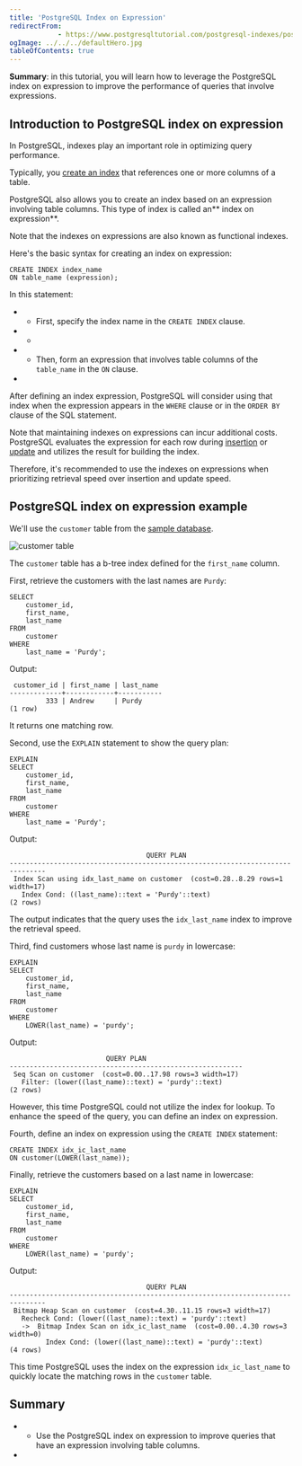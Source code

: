 ```yaml
---
title: 'PostgreSQL Index on Expression'
redirectFrom: 
            - https://www.postgresqltutorial.com/postgresql-indexes/postgresql-index-on-expression/
ogImage: ../../../defaultHero.jpg
tableOfContents: true
---
```


**Summary**: in this tutorial, you will learn how to leverage the PostgreSQL index on expression to improve the performance of queries that involve expressions.



## Introduction to PostgreSQL index on expression



In PostgreSQL, indexes play an important role in optimizing query performance.



Typically, you [create an index](https://www.postgresqltutorial.com/postgresql-indexes/postgresql-create-index/) that references one or more columns of a table.



PostgreSQL also allows you to create an index based on an expression involving table columns. This type of index is called an** index on expression**.



Note that the indexes on expressions are also known as functional indexes.



Here's the basic syntax for creating an index on expression:



```
CREATE INDEX index_name
ON table_name (expression);
```



In this statement:



- - First, specify the index name in the `CREATE INDEX` clause.
- -
- - Then, form an expression that involves table columns of the `table_name` in the `ON` clause.
- 


After defining an index expression, PostgreSQL will consider using that index when the expression appears in the `WHERE` clause or in the `ORDER BY` clause of the SQL statement.



Note that maintaining indexes on expressions can incur additional costs. PostgreSQL evaluates the expression for each row during [insertion](https://www.postgresqltutorial.com/postgresql-tutorial/postgresql-insert/) or [update](https://www.postgresqltutorial.com/postgresql-tutorial/postgresql-update/) and utilizes the result for building the index.



Therefore, it's recommended to use the indexes on expressions when prioritizing retrieval speed over insertion and update speed.



## PostgreSQL index on expression example



We'll use the `customer` table from the [sample database](https://www.postgresqltutorial.com/postgresql-getting-started/postgresql-sample-database/).



![customer table](https://www.postgresqltutorial.com/wp-content/uploads/2013/05/customer-table.png)



The `customer` table has a b-tree index defined for the `first_name` column.



First, retrieve the customers with the last names are `Purdy`:



```
SELECT
    customer_id,
    first_name,
    last_name
FROM
    customer
WHERE
    last_name = 'Purdy';
```



Output:



```
 customer_id | first_name | last_name
-------------+------------+-----------
         333 | Andrew     | Purdy
(1 row)
```



It returns one matching row.



Second, use the `EXPLAIN` statement to show the query plan:



```
EXPLAIN
SELECT
    customer_id,
    first_name,
    last_name
FROM
    customer
WHERE
    last_name = 'Purdy';
```



Output:



```
                                  QUERY PLAN
-------------------------------------------------------------------------------
 Index Scan using idx_last_name on customer  (cost=0.28..8.29 rows=1 width=17)
   Index Cond: ((last_name)::text = 'Purdy'::text)
(2 rows)
```



The output indicates that the query uses the `idx_last_name` index to improve the retrieval speed.



Third, find customers whose last name is `purdy` in lowercase:



```
EXPLAIN
SELECT
    customer_id,
    first_name,
    last_name
FROM
    customer
WHERE
    LOWER(last_name) = 'purdy';
```



Output:



```
                        QUERY PLAN
----------------------------------------------------------
 Seq Scan on customer  (cost=0.00..17.98 rows=3 width=17)
   Filter: (lower((last_name)::text) = 'purdy'::text)
(2 rows)
```



However, this time PostgreSQL could not utilize the index for lookup. To enhance the speed of the query, you can define an index on expression.



Fourth, define an index on expression using the `CREATE INDEX` statement:



```
CREATE INDEX idx_ic_last_name
ON customer(LOWER(last_name));
```



Finally, retrieve the customers based on a last name in lowercase:



```
EXPLAIN
SELECT
    customer_id,
    first_name,
    last_name
FROM
    customer
WHERE
    LOWER(last_name) = 'purdy';
```



Output:



```
                                  QUERY PLAN
-------------------------------------------------------------------------------
 Bitmap Heap Scan on customer  (cost=4.30..11.15 rows=3 width=17)
   Recheck Cond: (lower((last_name)::text) = 'purdy'::text)
   ->  Bitmap Index Scan on idx_ic_last_name  (cost=0.00..4.30 rows=3 width=0)
         Index Cond: (lower((last_name)::text) = 'purdy'::text)
(4 rows)
```



This time PostgreSQL uses the index on the expression `idx_ic_last_name` to quickly locate the matching rows in the `customer` table.



## Summary



- - Use the PostgreSQL index on expression to improve queries that have an expression involving table columns.
- 
